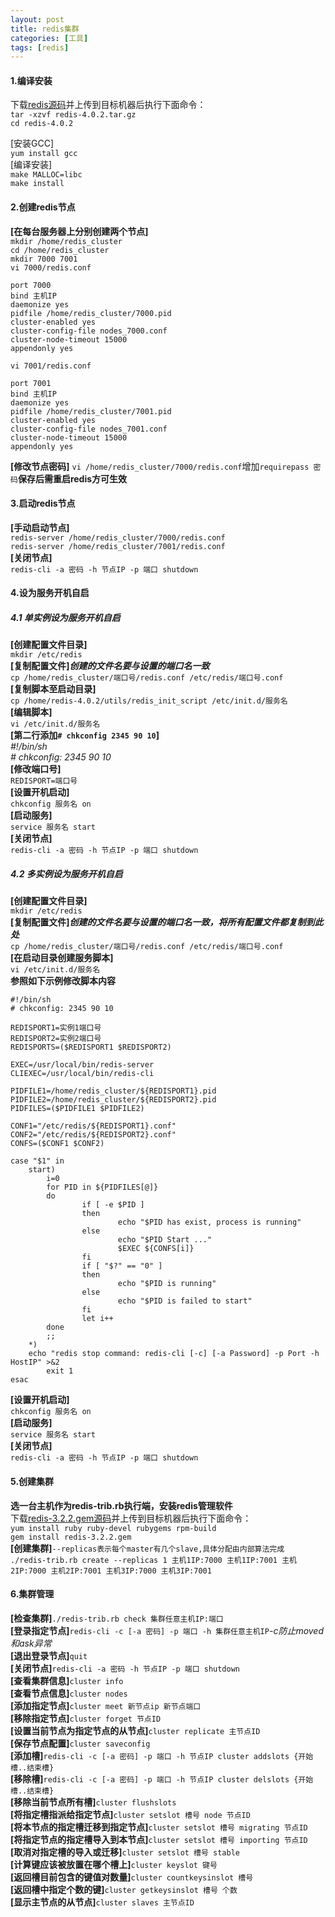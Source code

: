 ```yaml
---
layout: post
title: redis集群
categories: [工具]
tags: [redis]
---
```

#### 1.编译安装
下载[redis源码](http://download.redis.io/releases/)并上传到目标机器后执行下面命令：  
`tar -xzvf redis-4.0.2.tar.gz`  
`cd redis-4.0.2`  
<!-- more -->
[安装GCC]  
`yum install gcc`  
[编译安装]  
`make MALLOC=libc`  
`make install`  
#### 2.创建redis节点
**[在每台服务器上分别创建两个节点]**  
`mkdir /home/redis_cluster`  
`cd /home/redis_cluster`  
`mkdir 7000 7001`  
`vi 7000/redis.conf`  
```
port 7000
bind 主机IP
daemonize yes
pidfile /home/redis_cluster/7000.pid
cluster-enabled yes
cluster-config-file nodes_7000.conf
cluster-node-timeout 15000
appendonly yes
```
`vi 7001/redis.conf`  
```
port 7001
bind 主机IP
daemonize yes
pidfile /home/redis_cluster/7001.pid
cluster-enabled yes
cluster-config-file nodes_7001.conf
cluster-node-timeout 15000
appendonly yes
```
**[修改节点密码]**
`vi /home/redis_cluster/7000/redis.conf`增加`requirepass 密码`**保存后需重启redis方可生效**  
#### 3.启动redis节点
**[手动启动节点]**  
`redis-server /home/redis_cluster/7000/redis.conf`  
`redis-server /home/redis_cluster/7001/redis.conf`  
**[关闭节点]**  
`redis-cli -a 密码 -h 节点IP -p 端口 shutdown`  
#### 4.设为服务开机自启
##### 4.1 单实例设为服务开机自启
**[创建配置文件目录]**  
`mkdir /etc/redis`  
**[复制配置文件]*创建的文件名要与设置的端口名一致***  
`cp /home/redis_cluster/端口号/redis.conf /etc/redis/端口号.conf`  
**[复制脚本至启动目录]**  
`cp /home/redis-4.0.2/utils/redis_init_script /etc/init.d/服务名`  
**[编辑脚本]**  
`vi /etc/init.d/服务名`  
**[第二行添加`# chkconfig 2345 90 10`]**  
*#!/bin/sh*  
*# chkconfig: 2345 90 10*  
**[修改端口号]**  
`REDISPORT=端口号`  
**[设置开机启动]**  
`chkconfig 服务名 on`  
**[启动服务]**  
`service 服务名 start`  
**[关闭节点]**  
`redis-cli -a 密码 -h 节点IP -p 端口 shutdown`  
##### 4.2 多实例设为服务开机自启
**[创建配置文件目录]**  
`mkdir /etc/redis`  
**[复制配置文件]*创建的文件名要与设置的端口名一致，将所有配置文件都复制到此处***  
`cp /home/redis_cluster/端口号/redis.conf /etc/redis/端口号.conf`  
**[在启动目录创建服务脚本]**  
`vi /etc/init.d/服务名`  
**参照如下示例修改脚本内容**  
```
#!/bin/sh
# chkconfig: 2345 90 10

REDISPORT1=实例1端口号
REDISPORT2=实例2端口号
REDISPORTS=($REDISPORT1 $REDISPORT2)

EXEC=/usr/local/bin/redis-server
CLIEXEC=/usr/local/bin/redis-cli

PIDFILE1=/home/redis_cluster/${REDISPORT1}.pid
PIDFILE2=/home/redis_cluster/${REDISPORT2}.pid
PIDFILES=($PIDFILE1 $PIDFILE2)
 
CONF1="/etc/redis/${REDISPORT1}.conf"
CONF2="/etc/redis/${REDISPORT2}.conf"
CONFS=($CONF1 $CONF2)

case "$1" in
    start)
        i=0
        for PID in ${PIDFILES[@]}
        do  
                if [ -e $PID ]
                then  
                        echo "$PID has exist, process is running"
                else
                        echo "$PID Start ..."
                        $EXEC ${CONFS[i]}
                fi
                if [ "$?" == "0" ]
                then
                        echo "$PID is running"
                else
                        echo "$PID is failed to start"
                fi
                let i++
        done
        ;;
    *)
    echo "redis stop command: redis-cli [-c] [-a Password] -p Port -h HostIP" >&2
        exit 1
esac
```
**[设置开机启动]**  
`chkconfig 服务名 on`  
**[启动服务]**  
`service 服务名 start`  
**[关闭节点]**  
`redis-cli -a 密码 -h 节点IP -p 端口 shutdown`  
#### 5.创建集群
**选一台主机作为redis-trib.rb执行端，安装redis管理软件**  
下载[redis-3.2.2.gem源码](https://rubygems.org/gems/redis/versions/3.2.2)并上传到目标机器后执行下面命令：  
`yum install ruby ruby-devel rubygems rpm-build`  
`gem install redis-3.2.2.gem`  
**[创建集群]**`--replicas表示每个master有几个slave,具体分配由内部算法完成`  
`./redis-trib.rb create --replicas 1 主机1IP:7000 主机1IP:7001 主机2IP:7000 主机2IP:7001 主机3IP:7000 主机3IP:7001`  
#### 6.集群管理
**[检查集群]**`./redis-trib.rb check 集群任意主机IP:端口`  
**[登录指定节点]**`redis-cli -c [-a 密码] -p 端口 -h 集群任意主机IP`*-c防止moved和ask异常*  
**[退出登录节点]**`quit`  
**[关闭节点]**`redis-cli -a 密码 -h 节点IP -p 端口 shutdown`  
**[查看集群信息]**`cluster info`  
**[查看节点信息]**`cluster nodes`  
**[添加指定节点]**`cluster meet 新节点ip 新节点端口`  
**[移除指定节点]**`cluster forget 节点ID`  
**[设置当前节点为指定节点的从节点]**`cluster replicate 主节点ID`  
**[保存节点配置]**`cluster saveconfig`  
**[添加槽]**`redis-cli -c [-a 密码] -p 端口 -h 节点IP cluster addslots {开始槽..结束槽}`  
**[移除槽]**`redis-cli -c [-a 密码] -p 端口 -h 节点IP cluster delslots {开始槽..结束槽}`  
**[移除当前节点所有槽]**`cluster flushslots`  
**[将指定槽指派给指定节点]**`cluster setslot 槽号 node 节点ID`  
**[将本节点的指定槽迁移到指定节点]**`cluster setslot 槽号 migrating 节点ID`  
**[将指定节点的指定槽导入到本节点]**`cluster setslot 槽号 importing 节点ID`  
**[取消对指定槽的导入或迁移]**`cluster setslot 槽号 stable`  
**[计算键应该被放置在哪个槽上]**`cluster keyslot 键号`  
**[返回槽目前包含的键值对数量]**`cluster countkeysinslot 槽号`  
**[返回槽中指定个数的键]**`cluster getkeysinslot 槽号 个数`  
**[显示主节点的从节点]**`cluster slaves 主节点ID`  
